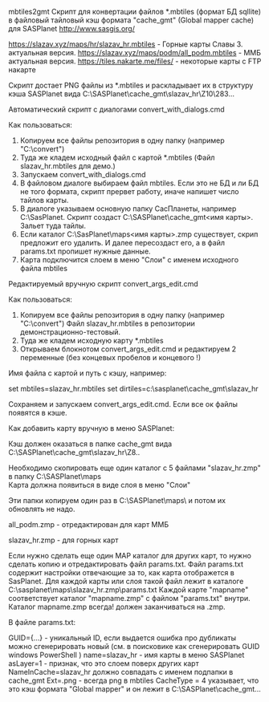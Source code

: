 mbtiles2gmt
Скрипт для конвертации файлов *.mbtiles (формат БД sqllite) в файловый тайловый кэш формата "cache_gmt"  (Global mapper cache) для SASPlanet http://www.sasgis.org/

https://slazav.xyz/maps/hr/slazav_hr.mbtiles - Горные карты Славы З. актуальная версия.
https://slazav.xyz/maps/podm/all_podm.mbtiles - ММБ актуальная версия.
https://tiles.nakarte.me/files/ - некоторые карты с FTP накарте


Скрипт достает PNG файлы из *.mbtiles и раскладывает их в структуру кэша SASPlanet вида C:\SASPlanet\cache_gmt\slazav_hr\Z10\283...

Автоматический скрипт с диалогами convert_with_dialogs.cmd

Как пользоваться:

1) Копируем все файлы репозитория в одну папку (например "С:\convert") 
2) Туда же кладем исходный файл с картой *.mbtiles (Файл slazav_hr.mbtiles для демо.)
3) Запускаем convert_with_dialogs.cmd
4) В файловом диалоге выбираем файл mbtiles. Если это не БД и ли БД не того формата, скрипт прервет работу, иначе напишет число тайлов карты.
5) В диалоге указываем основную папку СасПланеты, например C:\SasPlanet.  Скрипт создаст C:\SASPlanet\cache_gmt\<имя карты>. Зальет туда тайлы. 
6) Если каталог C:\SasPlanet\maps\<имя карты>.zmp существует, скрип предложит его удалить. И далее пересоздаст его, а в файл params.txt пропишет нужные данные.
7) Карта подключится слоем в меню "Слои" с именем исходного файла mbtiles

Редактируемый вручную скрипт convert_args_edit.cmd

Как пользоваться:

1) Копируем все файлы репозитория в одну папку (например "С:\convert") Файл slazav_hr.mbtiles в репозитории демонстрационно-тестовый.
2) Туда же кладем исходную карту *.mbtiles
3) Открываем блокнотом convert_args_edit.cmd и редактируем 2 переменные  (без концевых пробелов и концевого \!)

Имя файла с картой и путь с кэшу, например:

set mbtiles=slazav_hr.mbtiles
set dirtiles=c:\sasplanet\cache_gmt\slazav_hr

Сохраняем и запускаем convert_args_edit.cmd. Если все ок файлы появятся в кэше.

Как добавить карту вручную в меню SASPlanet:

Кэш должен оказаться в папке cache_gmt вида C:\SASPlanet\cache_gmt\slazav_hr\Z8..

Необходимо скопировать еще один каталог с 5 файлами "slazav_hr.zmp" в папку C:\SASPlanet\maps\
Карта должна появиться в виде слоя в меню "Слои"

Эти  папки копируем один раз в C:\SASPlanet\maps\ и потом их обновлять не надо.

all_podm.zmp - отредактирован для карт ММБ

slazav_hr.zmp - для горных карт 

Если нужно сделать еще один MAP каталог для других карт, то нужно сделать копию и отредактировать файл params.txt.
Файл params.txt содержит настройки отвечающие за то, как карта отображется в SasPlanet.
Для каждой карты или слоя такой файл лежит в каталоге C:\sasplanet\maps\slazav_hr.zmp\params.txt 
Каждой карте "mapname" соответствует каталог "mapname.zmp" с файлом "params.txt" внутри.
Каталог mapname.zmp всегда! должен заканчиваться на .zmp.

В файле params.txt: 

GUID={...} - уникальный ID, если выдается ошибка про дубликаты можно сгенерировать новый (см. в поисковике как сгенерировать GUID windows PowerShell )
name=slazav_hr - имя карты в меню SASPlanet
asLayer=1 - признак, что это слоем поверх других карт
NameInCache=slazav_hr должно совпадать с именем подпапки в cache_gmt
Ext=.png - всегда png в mbtiles
CacheType = 4 указывает, что это кэш формата "Global mapper" и он лежит в C:\SASPlanet\cache_gmt...
